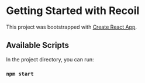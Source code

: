 # Getting Started with Recoil

This project was bootstrapped with [Create React App](https://github.com/facebook/create-react-app).

## Available Scripts

In the project directory, you can run:

### `npm start`

